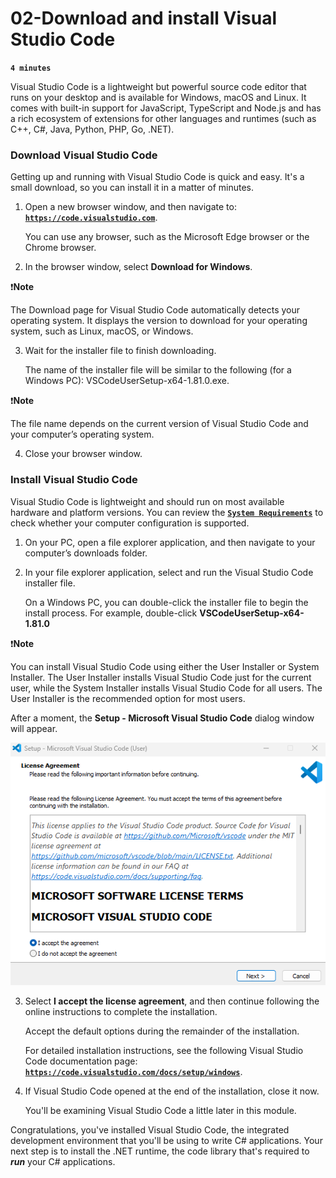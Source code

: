 # 02-Download and install Visual Studio Code

**`4 minutes`**

Visual Studio Code is a lightweight but powerful source code editor that runs on your desktop and is available for Windows, macOS and Linux. It comes with built-in support for JavaScript, TypeScript and Node.js and has a rich ecosystem of extensions for other languages and runtimes (such as C++, C#, Java, Python, PHP, Go, .NET).

### Download Visual Studio Code

Getting up and running with Visual Studio Code is quick and easy. It's a small download, so you can install it in a matter of minutes.

1. Open a new browser window, and then navigate to: [**`https://code.visualstudio.com`**](https://code.visualstudio.com).

     You can use any browser, such as the Microsoft Edge browser or the Chrome browser.


2. In the browser window, select **Download for Windows**.


❗**Note**

The Download page for Visual Studio Code automatically detects your operating system. It displays the version to download for your operating system, such as Linux, macOS, or Windows.

3. Wait for the installer file to finish downloading.

     The name of the installer file will be similar to the following (for a Windows PC): VSCodeUserSetup-x64-1.81.0.exe.

❗**Note**

The file name depends on the current version of Visual Studio Code and your computer’s operating system.

4. Close your browser window.

### Install Visual Studio Code

Visual Studio Code is lightweight and should run on most available hardware and platform versions. You can review the  [**`System Requirements`**](https://code.visualstudio.com/docs/supporting/requirements) to check whether your computer configuration is supported.


1. On your PC, open a file explorer application, and then navigate to your computer’s downloads folder.

2. In your file explorer application, select and run the Visual Studio Code installer file.

     On a Windows PC, you can double-click the installer file to begin the install process. For example, double-click **VSCodeUserSetup-x64-1.81.0**


❗**Note**

You can install Visual Studio Code using either the User Installer or System Installer. The User Installer installs Visual Studio Code just for the current user, while the System Installer installs Visual Studio Code for all users. The User Installer is the recommended option for most users.


After a moment, the **Setup - Microsoft Visual Studio Code** dialog window will appear.

![alt text](image.png)

3. Select **I accept the license agreement**, and then continue following the online instructions to complete the installation.

     Accept the default options during the remainder of the installation.

     For detailed installation instructions, see the following Visual Studio Code documentation page: [**`https://code.visualstudio.com/docs/setup/windows`**](https://code.visualstudio.com/docs/setup/windows).


4. If Visual Studio Code opened at the end of the installation, close it now.

     You'll be examining Visual Studio Code a little later in this module.


Congratulations, you've installed Visual Studio Code, the integrated development environment that you'll be using to write C# applications. Your next step is to install the .NET runtime, the code library that's required to ***run*** your C# applications.